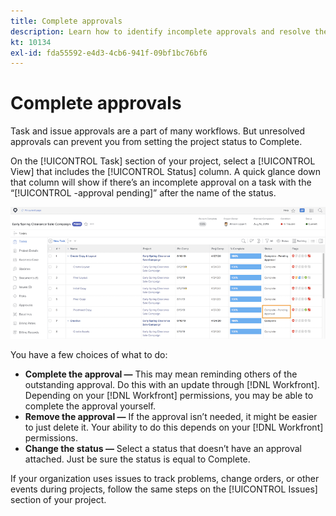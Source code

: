 ```yaml
---
title: Complete approvals
description: Learn how to identify incomplete approvals and resolve them so you can close your project in [!DNL Adobe Workfront].
kt: 10134
exl-id: fda55592-e4d3-4cb6-941f-09bf1bc76bf6
---
```

# Complete approvals

Task and issue approvals are a part of many workflows. But unresolved approvals can prevent you from setting the project status to Complete.

On the [!UICONTROL Task] section of your project, select a [!UICONTROL View] that includes the [!UICONTROL Status] column. A quick glance down that column will show if there’s an incomplete approval on a task with the “[!UICONTROL -approval pending]” after the name of the status.

![Project showing incomlete approval](assets/planner-fund-approval-pending.png)

You have a few choices of what to do:

* **Complete the approval —** This may mean reminding others of the outstanding approval. Do this with an update through [!DNL Workfront]. Depending on your [!DNL Workfront] permissions, you may be able to complete the approval yourself.
* **Remove the approval —** If the approval isn’t needed, it might be easier to just delete it. Your ability to do this depends on your [!DNL Workfront] permissions.
* **Change the status —** Select a status that doesn’t have an approval attached. Just be sure the status is equal to Complete.

If your organization uses issues to track problems, change orders, or other events during projects, follow the same steps on the [!UICONTROL Issues] section of your project.
